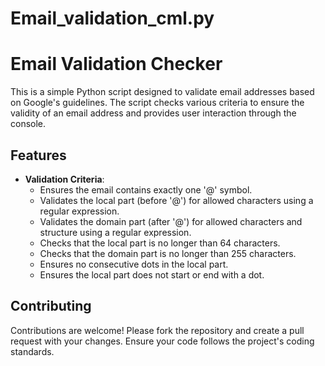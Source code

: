 # Email_validation_cml.py
# Email Validation Checker

This is a simple Python script designed to validate email addresses based on Google's guidelines. The script checks various criteria to ensure the validity of an email address and provides user interaction through the console.

## Features

- **Validation Criteria**:
  - Ensures the email contains exactly one '@' symbol.
  - Validates the local part (before '@') for allowed characters using a regular expression.
  - Validates the domain part (after '@') for allowed characters and structure using a regular expression.
  - Checks that the local part is no longer than 64 characters.
  - Checks that the domain part is no longer than 255 characters.
  - Ensures no consecutive dots in the local part.
  - Ensures the local part does not start or end with a dot.


## Contributing

Contributions are welcome! Please fork the repository and create a pull request with your changes. Ensure your code follows the project's coding standards.
